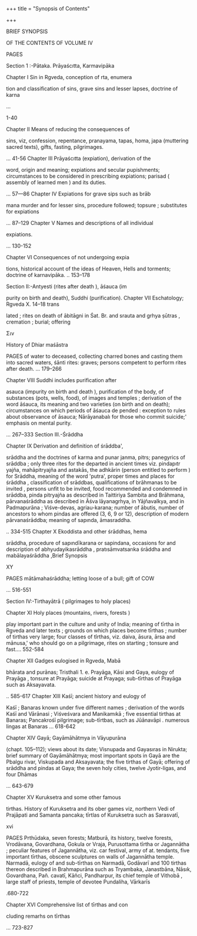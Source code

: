 +++
title = "Synopsis of Contents"

+++

BRIEF SYNOPSIS 

OF THE CONTENTS OF VOLUME IV 

PAGES 

Section 1 :-Pātaka. Prāyaścıtta, Karmavipāka 

Chapter I Sin in Rgveda, conception of rta, enumera 

tion and classification of sins, grave sins and lesser lapses, doctrine of karna 

... 

1-40 

Chapter II Means of reducing the consequences of 

sins, viz, confession, repentance, pranayama, tapas, homa, japa (muttering sacred texts), gifts, fasting, pilgrimages. 

... 41-56 Chapter III Prāyaścıtta (expiation), derivation of the 

word, origin and meaning; expiations and secular pupishments; circumstances to be considered in prescribing expiations; parisad ( assembly of learned men ) and its duties. 

... 57—86 Chapter IV Expiations for grave sips such as brāb 

mana murder and for lesser sins, procedure followed; topsure ; substitutes for expiations 

... 87–129 Chapter V Names and descriptions of all individual 

expiations. 

... 130-152 

Chapter VI Consequences of not undergoing expia 

tions, historical account of the ideas of Heaven, Hells and torments; doctrine of karnavipāka. .. 153–178 

Section II:-Antyesti (rites after death ), āśauca (im 

purity on birth and death), Suddhi (purification). Chapter VII Eschatology; Rgveda X. 14–18 trans 

lated ; rites on death of ābitāgni in Śat. Br. and srauta and grhya ṣūtras , cremation ; burial; offering 

Σιν 

History of Dhiar maśāstra 

PAGES of water to deceased, collecting charred bones and casting them into sacred waters, śānti rites: graves; persons competent to perform rites after death. ... 179–266 

Chapter VIII Suddhi includes purification after 

asauca (impurity on birth and death ), purification of the body, of substances (pots, wells, food), of images and temples ; derivation of the word āśauca, its meaning and two varieties (on birth and on death); circumstances on which periods of āśauca de pended : exception to rules about observance of āsauca; Nārāyanabalı for those who commit suicide;' emphasis on mental purity. 

... 267–333 Section III.-Śrāddha 

Chapter IX Derivation and definition of śrāddba', 

srāddha and the doctrines of karma and punar janma, pitrs; panegyrics of srāddba ; only three rites for the departed in ancient times viz. pindapıtr yajña, mahāpitryajña and astakās, the adhkārin (person entitled to perform ) for Srāddha, meaning of the word 'putra', proper times and places for śrāddha , classification of srāddbas, qualifications of brāhmanas to be invited , persons unfit to be invited, food recommended and condemned in srāddba, pinda pitryajña as described in Taittiriya Sambita and Brāhmana, pārvanaśrāddha as described in Āśva lāyanagrhya, in Yājñavalkya, and in Padmapurāna ; Viśve-devas, agriau-karana; number of ābutis, number of ancestors to whom pindas are offered (3, 6, 9 or 12), description of modern pārvanaśrāddba; meaning of sapında, āmasraddha. 

.. 334-515 Chapter X Ekoddista and other śrāddhas, hema 

srāddha, procedure of sapındīkarana or sapindana, occasions for and description of abhyudayikasrāddha , pratısāmvatsarıka śrāddha and mabālayaśrāddha ,Brief Synopsis 

XY 

PAGES mātāmahaśrāddha; letting loose of a bull; gift of COW 

... 516-551 

Section IV:-Tirthayātrā ( pilgrimages to holy places) 

Chapter XI Holy places (mountains, rivers, forests ) 

play important part in the culture and unity of India; meaning of tīrtha in Rgveda and later texts ; grounds on which places become tīrthas ; number of tirthas very large; four classes of tîrthas, viz. daiva, āsura, ārsa and mānusa,' who should go on a pilgrimage, rites on starting ; tonsure and fast.... 552-584 

Chapter XII Gadges eulogised in Rgveda, Mabā 

bhārata and purānas; Tristhali 1. e. Prayāga, Kāsi and Gaya, eulogy of Prayāga , tonsure at Prayāga; suicide at Prayaga; sub-tīrthas of Prayāga such as Aksayavata. 

.. 585-617 Chapter XIII Kaśī; ancient history and eulogy of 

Kaśī ; Banaras known under five different names ; derivation of the words Kaśī and Vārānasi ; Viśveśvara and Manikamıkā ; five essential tirthas at Banaras; Pancakrośī pilgrimage; sub-tīrtbas, such as Jūānavāpi . numerous lingas at Banaras ... 618-642 

Chapter XIV Gayā; Gayāmāhātmya in Vāyupurāna 

(chapt. 105–112); views about its date; Visnupada and Gayasıras in Nirukta; brief summary of Gayāmāhātmya; most important spots in Gayā are the Pbalgu rivar, Viskupada and Aksayavata; the five tirthas of Gayā; offering of srāddha and pindas at Gaya; the seven holy cities, twelve Jyotir-ligas, and four Dhāmas 

... 643-679 

Chapter XV Kuruksetra and some other famous 

tirthas. History of Kuruksetra and its ober games viz, northern Vedi of Prajāpati and Samanta pancaka; tīrtlas of Kuruksetra such as Sarasvatī, 

xvi 



PAGES Prthūdaka, seven forests; Matburā, its history, twelve forests, Vrodāvana, Govardhana, Gokula or Vraja, Purusottama tīrtha or Jagannātha ; peculiar features of Jagannātha, viz. car festival, army of at. tendants, five important tīrthas, obscene sculptures on walls of Jagannātha temple. Narmadā, eulogy of and sub-tīrthas on Narmadā, Godāvarī and 100 tirthas thereon described in Brahmapurāna such as Tryambaka, Janastbāna, Nāsık, Govardhana, Pañ. cavatī, Kāñci, Pandharpur, its chief temple of Vithobā , large staff of priests, temple of devotee Pundaliha, Vārkarīs 

.680-722 

Chapter XVI Comprehensive list of tīrthas and con 

cluding remarhs on tīrthas 

... 723-827 

